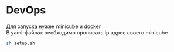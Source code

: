 # DevOps

Для запуска нужен minicube и docker \
В yaml-файлах необходимо прописать ip адрес своего minicube
```sh
sh setup.sh
```

